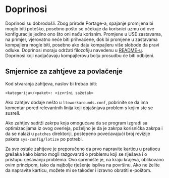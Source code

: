 # Doprinosi

Doprinosi su dobrodošli. Zbog prirode Portage-a, spajanje promijena bi moglo biti poteško, posebno pošto se očekuje da korisnici uzmu od ove konfiguracije jedino ono što oni nađu korisnim. Promjene u USE zastavama, na primjer, vjerovatno neće biti prihvaćene, dok bi promjene u zastavama kompajlera mogle biti, posebno ako daju kompajleru više slobode da pravi odluke. Doprinosi moraju održati filozofiju navedenu u [README-u](/README_bs_Lat.md). Doprinosi koji nadjačavaju kompajlerovu bolju prosudbu će biti odbijeni.

## Smjernice za zahtjeve za povlačenje

Kod stvaranja zahtjeva, naslov bi trebao biti:

~~~ text 
<kategorija>/<paket>: <izvršni sažetak>
~~~

Ako zahtjev dodaje nešto u `ltoworkarounds.conf`, pobrinite se da ima komentar pored relevantnih linija koji objašnjava problem s kojim ste se susreli.

Ako zahtjev sadrži zakrpu koja omogućava da se program izgradi sa optimizacijama iz ovog overleja, poželjno je da je zakrpa korisnička zakrpa i da se nalazi u `patches` direktoriji, postepeno povećavajući broj revizije paketa `sys-config/lotize` po potrebi.

Za sve ostale zahtjeve je preporučeno da prvo napravite karticu u pratiocu grešaka kako bismo mogli razgovarati o problemu koji se riješava i o pristupu rješavanju problema. Ovo spremište je, na kraju krajeva, oblikovano ovim principom, tako da najbolje rješenje ispliva na površinu. Ako ne želite da napravite karticu, možete mi se također i izravno obratiti e-poštom.
